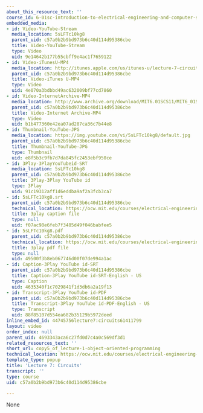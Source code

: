 ```yaml
---
about_this_resource_text: ''
course_id: 6-01sc-introduction-to-electrical-engineering-and-computer-science-i-spring-2011
embedded_media:
- id: Video-YouTube-Stream
  media_location: 5sLFTc10kg8
  parent_uid: c57a0b2b9bd973b6c40d114d95386cbe
  title: Video-YouTube-Stream
  type: Video
  uid: 9e14642b177b55cbff9e4ac1f7659122
- id: Video-iTunesU-MP4
  media_location: http://itunes.apple.com/us/itunes-u/lecture-7-circuits/id490181666?i=109416118
  parent_uid: c57a0b2b9bd973b6c40d114d95386cbe
  title: Video-iTunes U-MP4
  type: Video
  uid: 4e070a3bdbbd49ac632009bf77cd7860
- id: Video-InternetArchive-MP4
  media_location: http://www.archive.org/download/MIT6.01SCS11/MIT6_01SC_S11_lec07_300k.mp4
  parent_uid: c57a0b2b9bd973b6c40d114d95386cbe
  title: Video-Internet Archive-MP4
  type: Video
  uid: b1b477360e42ea07ad287ca36c7b44e8
- id: Thumbnail-YouTube-JPG
  media_location: https://img.youtube.com/vi/5sLFTc10kg8/default.jpg
  parent_uid: c57a0b2b9bd973b6c40d114d95386cbe
  title: Thumbnail-YouTube-JPG
  type: Thumbnail
  uid: e8f5b3c9fb7d7da845fc2453ebf950ce
- id: 3Play-3PlayYouTubeid-SRT
  media_location: 5sLFTc10kg8
  parent_uid: c57a0b2b9bd973b6c40d114d95386cbe
  title: 3Play-3Play YouTube id
  type: 3Play
  uid: 91c19312aff1d6eddba9af2a3fcb3ca7
- id: 5sLFTc10kg8.srt
  parent_uid: c57a0b2b9bd973b6c40d114d95386cbe
  technical_location: https://ocw.mit.edu/courses/electrical-engineering-and-computer-science/6-01sc-introduction-to-electrical-engineering-and-computer-science-i-spring-2011/resource-index/copy5_of_lecture-1-object-oriented-programming/5sLFTc10kg8.srt
  title: 3play caption file
  type: null
  uid: f07ac98e6feb7f3485d49f046babfee5
- id: 5sLFTc10kg8.pdf
  parent_uid: c57a0b2b9bd973b6c40d114d95386cbe
  technical_location: https://ocw.mit.edu/courses/electrical-engineering-and-computer-science/6-01sc-introduction-to-electrical-engineering-and-computer-science-i-spring-2011/resource-index/copy5_of_lecture-1-object-oriented-programming/5sLFTc10kg8.pdf
  title: 3play pdf file
  type: null
  uid: 49500f3b8eb067746d00f07de994a1ac
- id: Caption-3Play YouTube id-SRT
  parent_uid: c57a0b2b9bd973b6c40d114d95386cbe
  title: Caption-3Play YouTube id-SRT-English - US
  type: Caption
  uid: 4635340f1c7029841f1d3db6a2a19f13
- id: Transcript-3Play YouTube id-PDF
  parent_uid: c57a0b2b9bd973b6c40d114d95386cbe
  title: Transcript-3Play YouTube id-PDF-English - US
  type: Transcript
  uid: 88f85107d554ea682b35129b5972deed
inline_embed_id: 44745756lecture7:circuits61411799
layout: video
order_index: null
parent_uid: 4693343aca6c27fd0d7c4a0c569df3d1
related_resources_text: ''
short_url: copy5_of_lecture-1-object-oriented-programming
technical_location: https://ocw.mit.edu/courses/electrical-engineering-and-computer-science/6-01sc-introduction-to-electrical-engineering-and-computer-science-i-spring-2011/resource-index/copy5_of_lecture-1-object-oriented-programming
template_type: popup
title: 'Lecture 7: Circuits'
transcript: ''
type: course
uid: c57a0b2b9bd973b6c40d114d95386cbe

---
```

None